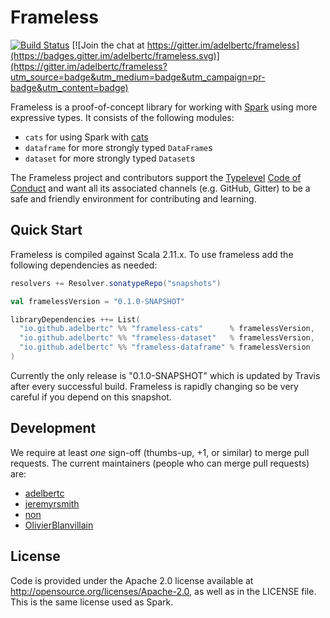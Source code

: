 # Frameless

[![Build Status](https://travis-ci.org/adelbertc/frameless.svg?branch=master)](https://travis-ci.org/adelbertc/frameless)
[![Join the chat at https://gitter.im/adelbertc/frameless](https://badges.gitter.im/adelbertc/frameless.svg)](https://gitter.im/adelbertc/frameless?utm_source=badge&utm_medium=badge&utm_campaign=pr-badge&utm_content=badge)

Frameless is a proof-of-concept library for working with [Spark](http://spark.apache.org/) using more expressive types.
It consists of the following modules:

* `cats` for using Spark with [cats](https://github.com/typelevel/cats)
* `dataframe` for more strongly typed `DataFrame`s
* `dataset` for more strongly typed `Dataset`s

The Frameless project and contributors support the
[Typelevel](http://typelevel.org/) [Code of Conduct](http://typelevel.org/conduct.html) and want all its
associated channels (e.g. GitHub, Gitter) to be a safe and friendly environment for contributing and learning.

## Quick Start
Frameless is compiled against Scala 2.11.x. To use frameless add the following dependencies as needed:

```scala
resolvers += Resolver.sonatypeRepo("snapshots")

val framelessVersion = "0.1.0-SNAPSHOT"

libraryDependencies ++= List(
  "io.github.adelbertc" %% "frameless-cats"      % framelessVersion,
  "io.github.adelbertc" %% "frameless-dataset"   % framelessVersion,
  "io.github.adelbertc" %% "frameless-dataframe" % framelessVersion
)
```

Currently the only release is "0.1.0-SNAPSHOT" which is updated by Travis after every successful build. Frameless
is rapidly changing so be very careful if you depend on this snapshot.

## Development
We require at least *one* sign-off (thumbs-up, +1, or similar) to merge pull requests. The current maintainers
(people who can merge pull requests) are:

* [adelbertc](https://github.com/adelbertc)
* [jeremyrsmith](https://github.com/jeremyrsmith)
* [non](https://github.com/non)
* [OlivierBlanvillain](https://github.com/OlivierBlanvillain/)

## License
Code is provided under the Apache 2.0 license available at http://opensource.org/licenses/Apache-2.0,
as well as in the LICENSE file. This is the same license used as Spark.
